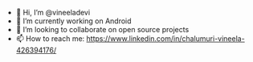 - 👋 Hi, I’m @vineeladevi
- 🌱 I’m currently working on Android
- 💞️ I’m looking to collaborate on open source projects
- 📫 How to reach me: https://www.linkedin.com/in/chalumuri-vineela-426394176/

<!---
vineeladevi/vineeladevi is a ✨ special ✨ repository because its `README.md` (this file) appears on your GitHub profile.
You can click the Preview link to take a look at your changes.
--->
